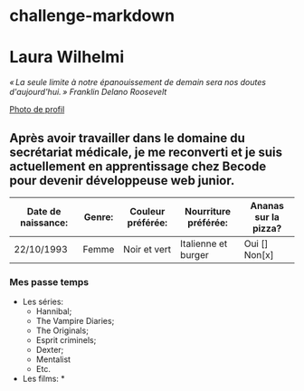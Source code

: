 # challenge-markdown

# Laura Wilhelmi  

*« La seule limite à notre épanouissement de demain sera nos doutes d'aujourd'hui. » Franklin Delano Roosevelt*

[Photo de profil](https://media-exp1.licdn.com/dms/image/C4D03AQHqkRF6lbKf-A/profile-displayphoto-shrink_800_800/0/1660720364429?e=1674086400&v=beta&t=dBejaXfR8ADWfA3I9wdOc0U24argI5ByIfzAG6n_jeA)

## Après avoir travailler dans le domaine du secrétariat médicale, je me reconverti et je suis actuellement en apprentissage chez Becode pour devenir développeuse web junior.

|Date de naissance: |Genre: |Couleur préférée: |Nourriture préférée: |Ananas sur la pizza? |
|-------------------|-------|------------------|---------------------|---------------------|
|22/10/1993         |Femme  |Noir et vert      |Italienne et burger  |Oui [] Non[x]        |

### Mes passe temps

* Les séries:
    * Hannibal;
    * The Vampire Diaries;
    * The Originals;
    * Esprit criminels;
    * Dexter;
    * Mentalist
    * Etc.
* Les films:
    *